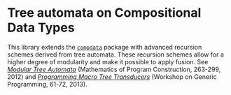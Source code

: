 Tree automata on Compositional Data Types
=========================================

This library extends the
[`compdata`](https://hackage.haskell.org/package/compdata) package
with advanced recursion schemes derived from tree automata. These
recursion schemes allow for a higher degree of modularity and make it
possible to apply fusion. See
[*Modular Tree Automata*](http://dx.doi.org/10.1007/978-3-642-31113-0_14)
(Mathematics of Program Construction, 263-299, 2012) and
[*Programming Macro Tree Transducers*](http://dx.doi.org/10.1145/2502488.2502489)
(Workshop on Generic Programming, 61-72, 2013).
